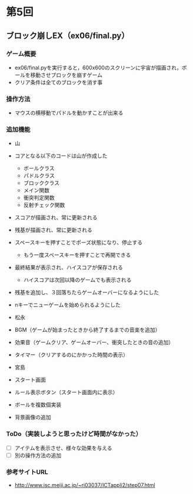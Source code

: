 # 第5回
## ブロック崩しEX（ex06/final.py）
### ゲーム概要
- ex06/final.pyを実行すると，600x600のスクリーンに宇宙が描画され，ボールを移動させブロックを崩すゲーム
- クリア条件は全てのブロックを消す事
### 操作方法
- マウスの横移動でパドルを動かすことが出来る
### 追加機能
- 山
- コアとなる以下のコードは山が作成した
    - ボールクラス
    - パドルクラス
    - ブロッククラス
    - メイン関数
    - 衝突判定関数
    - 反射チェック関数
- スコアが描画され、常に更新される
- 残基が描画され、常に更新される
- スペースキーを押すことでポーズ状態になり、停止する
    - もう一度スペースキーを押すことで再開できる
- 最終結果が表示され、ハイスコアが保存される
    - ハイスコアは次回以降のゲームでも表示される
- 残基を追加し、３回落ちたらゲームオーバーになるようにした
- nキーでニューゲームを始められるようにした


- 松永
- BGM（ゲームが始まったときから終了するまでの音楽を追加）
- 効果音（ゲームクリア、ゲームオーバー、衝突したときの音の追加）
- タイマー（クリアするのにかかった時間の表示）


- 宮島
- スタート画面
- ルール表示ボタン（スタート画面内に表示）
- ボールを複数個実装
- 背景画像の追加
### ToDo（実装しようと思ったけど時間がなかった）
- [ ] アイテムを表示させ、様々な効果を与える
- [ ] 別の操作方法の追加
### 参考サイトURL
- http://www.isc.meiji.ac.jp/~ri03037/ICTappli2/step07.html
